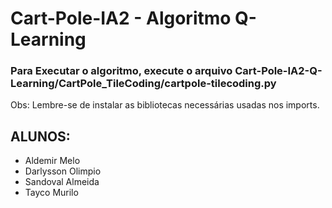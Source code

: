 # Cart-Pole-IA2 - Algoritmo Q-Learning

### Para Executar o algoritmo, execute o arquivo Cart-Pole-IA2-Q-Learning/CartPole_TileCoding/cartpole-tilecoding.py
Obs: Lembre-se de instalar as bibliotecas necessárias usadas nos imports.

## ALUNOS:
  * Aldemir Melo
  * Darlysson Olimpio
  * Sandoval Almeida
  * Tayco Murilo
